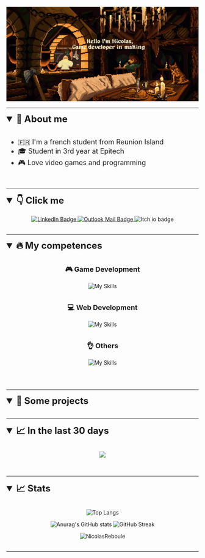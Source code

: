 <div style="text-align: center"> 

![MasterHead](./Banner.gif)
</div>

---
 
<details open>
<summary style="font-weight: bold; font-size: x-large"> 👨 About me </summary>
<br>
<div style="font-size: large">

- :fr: I'm a french student from Reunion Island 
- :mortar_board: Student in 3rd year at Epitech
- :video_game: Love video games and programming

</div>
</details>
<br>

---

<details open>
<summary style="font-weight: bold; font-size: x-large"> 👇 Click me </summary>
<br>
  <div style="text-align: center">
    <a href="https://www.linkedin.com/in/nicolas-reboule/">
      <img style="height:50px;" src="https://img.shields.io/badge/LinkedIn-blue?style=for-the-badge&logo=linkedin&logoColor=white" alt="LinkedIn Badge"/>
    </a>
    <a href="https://reboulenicolas.itch.io/">
    <a href="mailto: nicolas.reboule@epitech.eu">
      <img style="height:50px;" src="https://img.shields.io/badge/Mail-0078D4?style=for-the-badge&logo=microsoft-outlook&logoColor=white" alt="Outlook Mail Badge"/>
    </a>
        <img style="height:50px;" src="	https://img.shields.io/badge/Itch.io-FA5C5C?style=for-the-badge&logo=itchdotio&logoColor=white" alt="Itch.io badge">
    </a>
  </div>
</details>
<br>

---

<details open>
<summary style="font-weight: bold; font-size: x-large"> 🔥 My competences </summary>
<br>


<div style="text-align:center">

<p  style="font-weight: bold; font-size: large"> 🎮 Game Development </p>

![My Skills](https://skillicons.dev/icons?i=c,cpp,cs,rust,unity,unreal,godot)
<br>
<br>


<p  style="font-weight: bold; font-size: large"> 💻 Web Development </p>

![My Skills](https://skillicons.dev/icons?i=html,css,js,ts,angular,nodejs,mongo)
<br>
<br>

<p  style="font-weight: bold; font-size: large"> 👌 Others </p>

![My Skills](https://skillicons.dev/icons?i=git,haskell,blender,python,cmake)
<br>
<br>
</div>

</details>
<br>

---

<details open>
<summary style="font-weight: bold; font-size: x-large"> 📌 Some projects </summary>
<br>

<div style="text-align:center">

<!-- [![Readme Card](https://github-readme-stats.vercel.app/api/pin/?username=NicolasReboule&repo=React-Pizza)](https://github.com/NicolasReboule/React-Pizza) -->

</div>
</details>

---

<details open>
<summary style="font-weight: bold; font-size: x-large"> 📈 In the last 30 days </summary>
<br>

<div style="text-align:center">

<a href="https://wakatime.com"><img src="https://wakatime.com/share/@f5f906a3-b625-41a0-947a-0008505fcba1/7b86dd93-ea13-4ae5-8391-8ff3ddaf3544.png" /></a>
<!-- <a href="https://wakatime.com"><img src="https://wakatime.com/share/@f5f906a3-b625-41a0-947a-0008505fcba1/c181f3a2-cfca-4054-9fb7-5cbe2da011e9.png" /></a> -->
</div>
<br>

---

<details open>
<summary style="font-weight: bold; font-size: x-large"> 📈 Stats </summary>
<br>

<div style="text-align:center">

![Top Langs](https://github-readme-stats.vercel.app/api/top-langs/?username=NicolasReboule&theme=dark)
<br>

![Anurag's GitHub stats](https://github-readme-stats.vercel.app/api?username=NicolasReboule&show_icons=true&count_private=true&theme=dark)
![GitHub Streak](https://streak-stats.demolab.com/?user=NicolasReboule&theme=dark)
<div>

<img style="height:300px" src="https://github-profile-trophy.vercel.app/?username=NicolasReboule&theme=onestar&no-frame=true" alt="NicolasReboule" />

</details>
<br>

---

